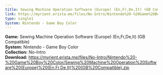 ```yaml
---
title: Sewing Machine Operation Software (Europe) (En,Fr,De,It) (GB Compatible)
link: https://myrient.erista.me/files/No-Intro/Nintendo%20-%20Game%20Boy%20Color/Sewing%20Machine%20Operation%20Software%20(Europe)%20(En,Fr,De,It)%20(GB%20Compatible).zip
type: single1
System: Nintendo - Game Boy Color
---
```

<b>Game:</b> Sewing Machine Operation Software (Europe) (En,Fr,De,It) (GB Compatible)<br>
<b>System:</b> Nintendo - Game Boy Color<br>
<b>Collection:</b> No-Intro<br>
<b>Download:</b> https://myrient.erista.me/files/No-Intro/Nintendo%20-%20Game%20Boy%20Color/Sewing%20Machine%20Operation%20Software%20(Europe)%20(En,Fr,De,It)%20(GB%20Compatible).zip